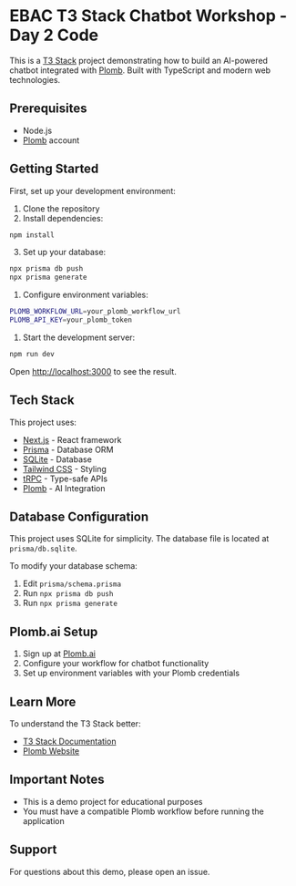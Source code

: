 # EBAC T3 Stack Chatbot Workshop - Day 2 Code

This is a [T3 Stack](https://create.t3.gg/) project demonstrating how to build an AI-powered chatbot integrated with [Plomb](https://plomb.ai). Built with TypeScript and modern web technologies.

## Prerequisites

- Node.js
- [Plomb](https://plomb.ai) account

## Getting Started

First, set up your development environment:

1. Clone the repository
2. Install dependencies:
```bash
npm install
```

3. Set up your database:
```bash
npx prisma db push
npx prisma generate
```

1. Configure environment variables:
```bash
PLOMB_WORKFLOW_URL=your_plomb_workflow_url
PLOMB_API_KEY=your_plomb_token
```

1. Start the development server:
```bash
npm run dev
```

Open [http://localhost:3000](http://localhost:3000) to see the result.

## Tech Stack

This project uses:

- [Next.js](https://nextjs.org) - React framework
- [Prisma](https://prisma.io) - Database ORM
- [SQLite](https://www.sqlite.org) - Database
- [Tailwind CSS](https://tailwindcss.com) - Styling
- [tRPC](https://trpc.io) - Type-safe APIs
- [Plomb](https://plomb.ai) - AI Integration

## Database Configuration

This project uses SQLite for simplicity. The database file is located at `prisma/db.sqlite`.

To modify your database schema:
1. Edit `prisma/schema.prisma`
2. Run `npx prisma db push`
3. Run `npx prisma generate`

## Plomb.ai Setup

1. Sign up at [Plomb.ai](https://plomb.ai)
2. Configure your workflow for chatbot functionality
3. Set up environment variables with your Plomb credentials

## Learn More

To understand the T3 Stack better:

- [T3 Stack Documentation](https://create.t3.gg/)
- [Plomb Website](https://plomb.ai)

## Important Notes

- This is a demo project for educational purposes
- You must have a compatible Plomb workflow before running the application

## Support

For questions about this demo, please open an issue.
